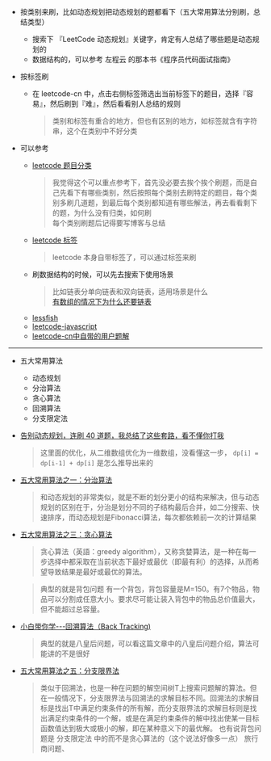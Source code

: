 - 按类别来刷，比如动态规划把动态规划的题都看下（五大常用算法分别刷，总结类型）
    - 搜索下 『LeetCode 动态规划』关键字，肯定有人总结了哪些题是动态规划的
    - 数据结构的，可以参考 左程云 的那本书《程序员代码面试指南》
- 按标签刷    
    - 在 leetcode-cn 中，点击右侧标签筛选出当前标签下的题目，选择『容易』，然后刷到『难』，然后看看别人总结的规则
        > 类别和标签有重合的地方，但也有区别的地方，如标签就含有字符串，这个在类别中不好分类
    
- 可以参考
    - [leetcode 题目分类](https://zhuanlan.zhihu.com/c_1083367494890164224)
        > 我觉得这个可以重点参考下，首先没必要去挨个挨个刷题，而是自己先看下有哪些类别，然后按照每个类别去刷特定的题目，每个类别多刷几道题，到最后每个类别都知道有哪些解法，再去看看剩下的题，为什么没有归类，如何刷  
       每个类别刷题后记得要写博客与总结
    - [leetcode 标签](https://leetcode-cn.com/tag/dynamic-programming/)
        > leetcode 本身自带标签了，可以通过标签来刷
    - 刷数据结构的时候，可以先去搜索下使用场景
        > 比如链表分单向链表和双向链表，适用场景是什么  
        [有数组的情况下为什么还要链表](https://juejin.im/post/5d843f145188254009776ea5)
    - [lessfish](https://github.com/lessfish/leetcode)
    - [leetcode-javascript](https://github.com/chihungyu1116/leetcode-javascript)
    - [leetcode-cn中自带的用户题解](https://leetcode-cn.com/problems/median-of-two-sorted-arrays/solution/)
---
- 五大常用算法
    - 动态规划
    - 分治算法
    - 贪心算法
    - 回溯算法
    - 分支限定法
- [告别动态规划，连刷 40 道题，我总结了这些套路，看不懂你打我](https://juejin.im/post/5dcb8201e51d45210f046f5a)
    > 这里面的优化，从二维数组优化为一维数组，没看懂这一步， `dp[i] = dp[i-1] + dp[i]` 是怎么推导出来的 
- [五大常用算法之一：分治算法](https://www.cnblogs.com/steven_oyj/archive/2010/05/22/1741370.html)
    > 和动态规划的非常类似，就是不断的划分更小的结构来解决，但与动态规划的区别在于，分治是划分不同的子结构最后合并，如二分搜索、快速排序，而动态规划是Fibonacci算法，每次都依赖前一次的计算结果
- [五大常用算法之三：贪心算法](https://www.cnblogs.com/steven_oyj/archive/2010/05/22/1741375.html)
    > 贪心算法（英語：greedy algorithm），又称贪婪算法，是一种在每一步选择中都采取在当前状态下最好或最优（即最有利）的选择，从而希望导致结果是最好或最优的算法。

    > 典型的就是背包问题  有一个背包，背包容量是M=150。有7个物品，物品可以分割成任意大小。要求尽可能让装入背包中的物品总价值最大，但不能超过总容量。          
- [小白带你学---回溯算法（Back Tracking)](https://zhuanlan.zhihu.com/p/54275352)
    > 典型的就是八皇后问题，可以看这篇文章中的八皇后问题介绍，算法可能讲的不是很好
- [五大常用算法之五：分支限界法](https://www.cnblogs.com/steven_oyj/archive/2010/05/22/1741378.html)
    > 类似于回溯法，也是一种在问题的解空间树T上搜索问题解的算法。但在一般情况下，分支限界法与回溯法的求解目标不同。回溯法的求解目标是找出T中满足约束条件的所有解，而分支限界法的求解目标则是找出满足约束条件的一个解，或是在满足约束条件的解中找出使某一目标函数值达到极大或极小的解，即在某种意义下的最优解。
    > 也有说背包问题是 分支限定法 中的而不是贪心算法的（这个说法好像多一点）
    > 旅行商问题、
        